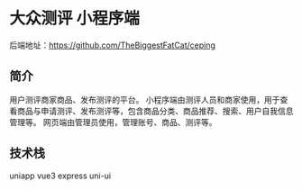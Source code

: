 # 大众测评 小程序端
后端地址：https://github.com/TheBiggestFatCat/ceping
## 简介
用户测评商家商品、发布测评的平台。
小程序端由测评人员和商家使用，用于查看商品与申请测评、发布测评等，包含商品分类、商品推荐、搜索、用户自我信息管理等。
网页端由管理员使用，管理账号、商品、测评等。

## 技术栈
uniapp vue3 express uni-ui
